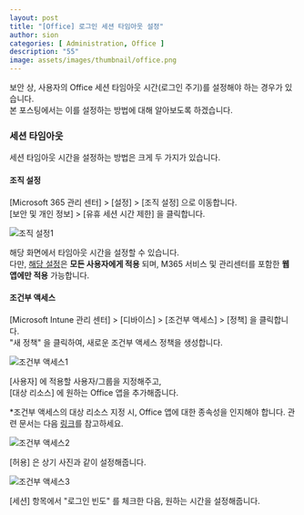 ```yaml
---
layout: post
title: "[Office] 로그인 세션 타임아웃 설정"
author: sion
categories: [ Administration, Office ]
description: "55"
image: assets/images/thumbnail/office.png
---
```


보안 상, 사용자의 Office 세션 타임아웃 시간(로그인 주기)를 설정해야 하는 경우가 있습니다.  
본 포스팅에서는 이를 설정하는 방법에 대해 알아보도록 하겠습니다.  


### 세션 타임아웃

세션 타임아웃 시간을 설정하는 방법은 크게 두 가지가 있습니다.  


#### 조직 설정

[Microsoft 365 관리 센터] > [설정] > [조직 설정] 으로 이동합니다.  
[보안 및 개인 정보] > [유휴 세션 시간 제한] 을 클릭합니다.  

<img src="{{site.baseurl}}/assets/images/55/1.png" title="조직 설정1">  

해당 화면에서 타임아웃 시간을 설정할 수 있습니다.  
다만, [해당 설정][1]은 __모든 사용자에게 적용__ 되며, M365 서비스 및 관리센터를 포함한 __웹앱에만 적용__ 가능합니다.   


#### 조건부 액세스

[Microsoft Intune 관리 센터] > [디바이스] > [조건부 액세스] > [정책] 을 클릭합니다.  
"새 정책" 을 클릭하여, 새로운 조건부 액세스 정책을 생성합니다.  

<img src="{{site.baseurl}}/assets/images/55/2.png" title="조건부 액세스1">  

[사용자] 에 적용할 사용자/그룹을 지정해주고,  
[대상 리소스] 에 원하는 Office 앱을 추가해줍니다.  

*조건부 액세스의 대상 리소스 지정 시, Office 앱에 대한 종속성을 인지해야 합니다. 관련 문서는 다음 [링크][2]를 참고하세요.  

<img src="{{site.baseurl}}/assets/images/55/3.png" title="조건부 액세스2">  

[허용] 은 상기 사진과 같이 설정해줍니다.  

<img src="{{site.baseurl}}/assets/images/55/4.png" title="조건부 액세스3">  

[세션] 항목에서 "로그인 빈도" 를 체크한 다음, 원하는 시간을 설정해줍니다.  
 


[1]: https://learn.microsoft.com/ko-KR/microsoft-365/admin/manage/idle-session-timeout-web-apps?view=o365-worldwide&WT.mc_id=365AdminCSH_inproduct
[2]: https://learn.microsoft.com/ko-kr/entra/identity/conditional-access/concept-conditional-access-cloud-apps#office-365